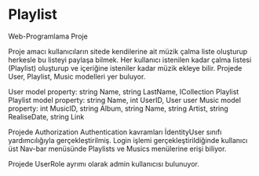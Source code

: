 ﻿# Playlist
 Web-Programlama Proje

 Proje amacı kullanıcıların sitede kendilerine ait müzik çalma liste oluşturup herkesle bu listeyi paylaşa bilmek. Her kullanıcı istenilen kadar çalma listesi (Playlist) oluşturup ve içeriğine isteniler kadar müzik ekleye bilir. 
Projede User, Playlist, Music modelleri yer buluyor.

User model property: string Name, string LastName, ICollection Playlist
Playlist model property: string Name, int UserID, User user
Music model property: int MusicID, string Album, string Name, string Artist, string RealiseDate, string Link

Projede Authorization Authentication kavramları İdentityUser sınıfı yardımcılığıyla gerçekleştirilmiş.
Login işlemi gerçekleştirildiğinde kullanıcı üst Nav-bar menüsünde Playlists ve Musics menülerine erişi biliyor.

Projede UserRole ayrımı olarak admin kullanıcısı bulunuyor.
